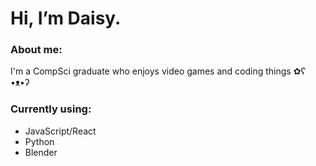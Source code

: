 # Hi, I’m Daisy.

### About me:
I'm a CompSci graduate who enjoys video games and coding things ✿ʕ •ᴥ•ʔ

### Currently using:
- JavaScript/React
- Python
- Blender
